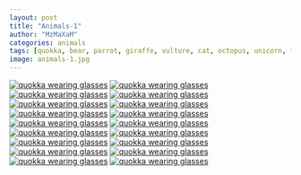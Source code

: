 ```yaml
---
layout: post
title: "Animals-1"
author: "MzMaXaM"
categories: animals
tags: [quokka, bear, parrot, giraffe, vulture, cat, octopus, unicorn, fox, animals]
image: animals-1.jpg
---
```




[![quokka wearing glasses](https://mzmaxam.github.io/aiColoringPages-gh-pages/assets/img/00543_preview.jpg)](https://mzmaxam.github.io/aiColoringPages-gh-pages/assets/img/00543.jpg "fox wearing a top hat")
[![quokka wearing glasses](https://mzmaxam.github.io/aiColoringPages-gh-pages/assets/img/00542_preview.jpg)](https://mzmaxam.github.io/aiColoringPages-gh-pages/assets/img/00542.jpg "bear wearing a beret") 
[![quokka wearing glasses](https://mzmaxam.github.io/aiColoringPages-gh-pages/assets/img/00541_preview.jpg)](https://mzmaxam.github.io/aiColoringPages-gh-pages/assets/img/00541.jpg "quokka wearing glasses")
[![quokka wearing glasses](https://mzmaxam.github.io/aiColoringPages-gh-pages/assets/img/00540_preview.jpg)](https://mzmaxam.github.io/aiColoringPages-gh-pages/assets/img/00540.jpg "quokka in the bushes") 
[![quokka wearing glasses](https://mzmaxam.github.io/aiColoringPages-gh-pages/assets/img/00539_preview.jpg)](https://mzmaxam.github.io/aiColoringPages-gh-pages/assets/img/00539.jpg "vulture")
[![quokka wearing glasses](https://mzmaxam.github.io/aiColoringPages-gh-pages/assets/img/00538_preview.jpg)](https://mzmaxam.github.io/aiColoringPages-gh-pages/assets/img/00538.jpg "bear wearing a bow tie")
[![quokka wearing glasses](https://mzmaxam.github.io/aiColoringPages-gh-pages/assets/img/00534_preview.jpg)](https://mzmaxam.github.io/aiColoringPages-gh-pages/assets/img/00534.jpg "quokka wearing glasses")
[![quokka wearing glasses](https://mzmaxam.github.io/aiColoringPages-gh-pages/assets/img/00533_preview.jpg)](https://mzmaxam.github.io/aiColoringPages-gh-pages/assets/img/00533.jpg "giraffe")
[![quokka wearing glasses](https://mzmaxam.github.io/aiColoringPages-gh-pages/assets/img/00532_preview.jpg)](https://mzmaxam.github.io/aiColoringPages-gh-pages/assets/img/00532.jpg "parrot")
[![quokka wearing glasses](https://mzmaxam.github.io/aiColoringPages-gh-pages/assets/img/00531_preview.jpg)](https://mzmaxam.github.io/aiColoringPages-gh-pages/assets/img/00531.jpg "elephant")
[![quokka wearing glasses](https://mzmaxam.github.io/aiColoringPages-gh-pages/assets/img/00530_preview.jpg)](https://mzmaxam.github.io/aiColoringPages-gh-pages/assets/img/00530.jpg "unicorn")
[![quokka wearing glasses](https://mzmaxam.github.io/aiColoringPages-gh-pages/assets/img/00528_preview.jpg)](https://mzmaxam.github.io/aiColoringPages-gh-pages/assets/img/00528.jpg "fox with an umbrela")
[![quokka wearing glasses](https://mzmaxam.github.io/aiColoringPages-gh-pages/assets/img/00527_preview.jpg)](https://mzmaxam.github.io/aiColoringPages-gh-pages/assets/img/00527.jpg "quokka wearing sunglasses")
[![quokka wearing glasses](https://mzmaxam.github.io/aiColoringPages-gh-pages/assets/img/00526_preview.jpg)](https://mzmaxam.github.io/aiColoringPages-gh-pages/assets/img/00526.jpg "cat in the bucket")
[![quokka wearing glasses](https://mzmaxam.github.io/aiColoringPages-gh-pages/assets/img/00525_preview.jpg)](https://mzmaxam.github.io/aiColoringPages-gh-pages/assets/img/00525.jpg "toucan wearing crown")
[![quokka wearing glasses](https://mzmaxam.github.io/aiColoringPages-gh-pages/assets/img/00524_preview.jpg)](https://mzmaxam.github.io/aiColoringPages-gh-pages/assets/img/00524.jpg "bear wearing poncho")
[![quokka wearing glasses](https://mzmaxam.github.io/aiColoringPages-gh-pages/assets/img/00523_preview.jpg)](https://mzmaxam.github.io/aiColoringPages-gh-pages/assets/img/00523.jpg "octopus")
[![quokka wearing glasses](https://mzmaxam.github.io/aiColoringPages-gh-pages/assets/img/00522_preview.jpg)](https://mzmaxam.github.io/aiColoringPages-gh-pages/assets/img/00522.jpg "quokka wearing headband")
